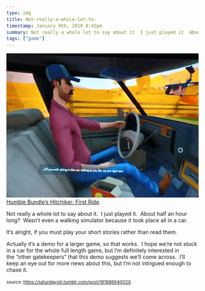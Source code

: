 ```yaml
---
type: img
title: Not-really-a-whole-lot-to-
timestamp: January 9th, 2019 8:42pm
summary: Not really a whole lot to say about it  I just played it  About half an hour long  Wasn’t even a walking simulator because it took place all in a caIt’s alright if you must play your short stories rather than read themppActually it’s a demo for a larger game so that works  I hope we’re not
tags: ["game"]
---
```

<img src="../media/181886640029.gif"/>
                                                                                          <div class="caption">
<a href="http://hitchhiker-game.com" target="_blank">Humble Bundle’s Hitchiker: First Ride</a>.

Not really a whole lot to say about it.  I just played it.  About half an hour long?  Wasn’t even a walking simulator because it took place all in a car.

It’s alright, if you must play your short stories rather than read them.

Actually it’s a demo for a larger game, so that works.  I hope we’re not stuck in a car for the whole full length game, but I’m definitely interested in the “other gatekeepers” that this demo suggests we’ll come across.  I’ll keep an eye out for more news about this, but I’m not intrigued enough to chase it.
 
                                    
                
                
                
                
                                
<small>source: https://saturdayxiii.tumblr.com/post/181886640029</small>